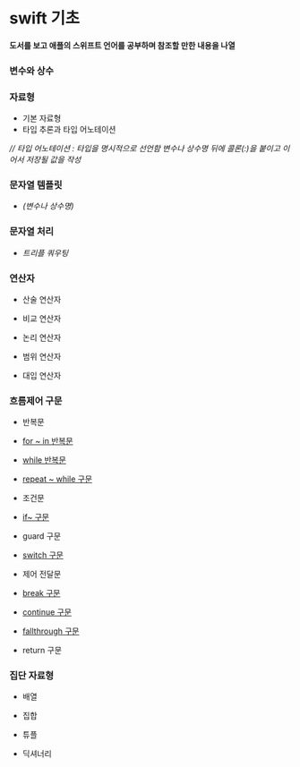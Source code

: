 # swift 기초

#### 도서를 보고 애플의 스위프트 언어를 공부하며 참조할 만한 내용을 나열

### 변수와 상수

### 자료형
  * 기본 자료형
  * 타입 추론과 타입 어노테이션 

_// 타입 어노테이션 : 타입을 명시적으로 선언함 변수나 상수명 뒤에 콜론(:)을 붙이고 이어서 저장될 값을 작성_

### 문자열 템플릿

* _\(변수나 상수명)_


### 문자열 처리

* _트리플 쿼우팅_



### 연산자

* 산술 연산자

* 비교 연산자

* 논리 연산자

* 범위 연산자

* 대입 연산자


### 흐름제어 구문

* 반복문

* [for ~ in 반복문](https://github.com/kimbyungmin/test/blob/master/for%7Ein%20구문.playground/Contents.swift)

* [while 반복문](https://github.com/kimbyungmin/test/blob/master/while%20구문.playground/Contents.swift)

* [repeat ~ while 구문](https://github.com/kimbyungmin/test/blob/master/while%20구문.playground/Contents.swift)

* 조건문

* [if~ 구문](https://github.com/kimbyungmin/test/blob/master/if%7E%20구문.playground/Contents.swift)

* guard 구문

* [switch 구문](https://github.com/kimbyungmin/test/blob/master/switch%20구문.playground/Contents.swift)

* 제어 전달문

* [break 구문](https://github.com/kimbyungmin/test/blob/master/break%20구문.playground/Contents.swift)

* [continue 구문](https://github.com/kimbyungmin/test/blob/master/continue%20구문.playground/Contents.swift)

* [fallthrough 구문](https://github.com/kimbyungmin/test/blob/master/switch%20구문.playground/Contents.swift)

*  return 구문

### 집단 자료형

* 배열

* 집합

* 튜플

* 딕셔너리


